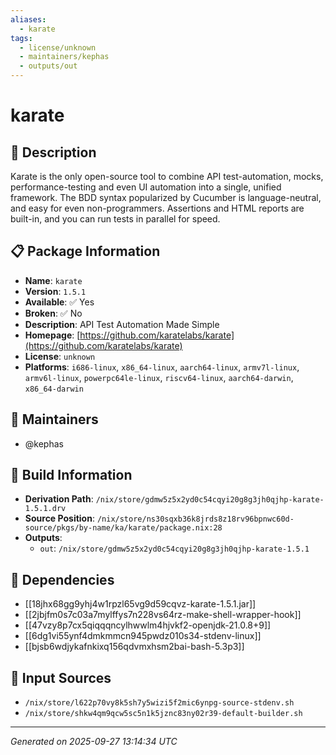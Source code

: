 ```yaml
---
aliases:
  - karate
tags:
  - license/unknown
  - maintainers/kephas
  - outputs/out
---
```


# karate

## 📝 Description

Karate is the only open-source tool to combine API
test-automation, mocks, performance-testing and even UI
automation into a single, unified framework. The BDD syntax
popularized by Cucumber is language-neutral, and easy for even
non-programmers. Assertions and HTML reports are built-in, and
you can run tests in parallel for speed.


## 📋 Package Information

- **Name**: `karate`
- **Version**: `1.5.1`
- **Available**: ✅ Yes
- **Broken**: ✅ No
- **Description**: API Test Automation Made Simple
- **Homepage**: [https://github.com/karatelabs/karate](https://github.com/karatelabs/karate)
- **License**: `unknown`
- **Platforms**: `i686-linux`, `x86_64-linux`, `aarch64-linux`, `armv7l-linux`, `armv6l-linux`, `powerpc64le-linux`, `riscv64-linux`, `aarch64-darwin`, `x86_64-darwin`
## 👥 Maintainers

- @kephas


## 🔧 Build Information

- **Derivation Path**: `/nix/store/gdmw5z5x2yd0c54cqyi20g8g3jh0qjhp-karate-1.5.1.drv`
- **Source Position**: `/nix/store/ns30sqxb36k8jrds8z18rv96bpnwc60d-source/pkgs/by-name/ka/karate/package.nix:28`
- **Outputs**:
  - `out`:  `/nix/store/gdmw5z5x2yd0c54cqyi20g8g3jh0qjhp-karate-1.5.1`

## 🔗 Dependencies

- [[18jhx68gg9yhj4w1rpzl65vg9d59cqvz-karate-1.5.1.jar]]
- [[2jbjfm0s7c03a7mylffys7n228vs64rz-make-shell-wrapper-hook]]
- [[47vzy8p7cx5qiqqqncylhwwlm4hjvkf2-openjdk-21.0.8+9]]
- [[6dg1vi55ynf4dmkmmcn945pwdz010s34-stdenv-linux]]
- [[bjsb6wdjykafnkixq156qdvmxhsm2bai-bash-5.3p3]]

## 📁 Input Sources

- `/nix/store/l622p70vy8k5sh7y5wizi5f2mic6ynpg-source-stdenv.sh`
- `/nix/store/shkw4qm9qcw5sc5n1k5jznc83ny02r39-default-builder.sh`

---
*Generated on 2025-09-27 13:14:34 UTC*
